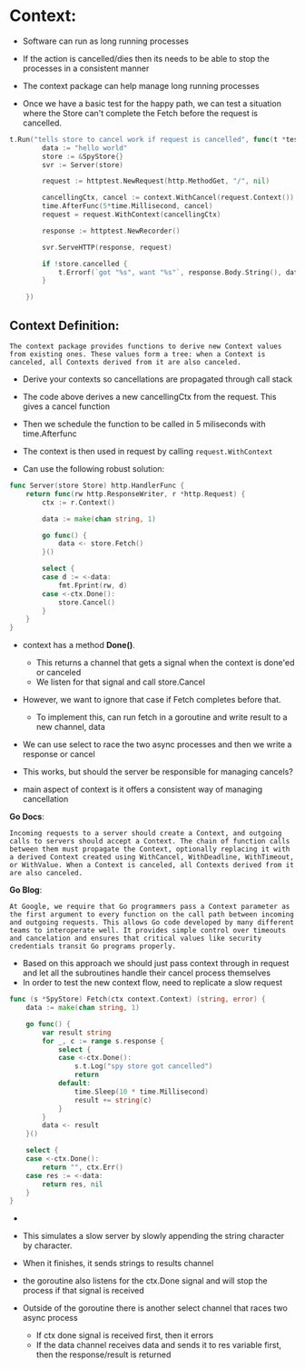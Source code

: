 # Context:

- Software can run as long running processes
- If the action is cancelled/dies then its needs to be able to stop the processes in a consistent manner
- The context package can help manage long running processes

- Once we have a basic test for the happy path, we can test a situation where the Store can't complete the Fetch before the request is cancelled.

```go
t.Run("tells store to cancel work if request is cancelled", func(t *testing.T) {
		data := "hello world"
		store := &SpyStore{}
		svr := Server(store)

		request := httptest.NewRequest(http.MethodGet, "/", nil)

		cancellingCtx, cancel := context.WithCancel(request.Context())
		time.AfterFunc(5*time.Millisecond, cancel)
		request = request.WithContext(cancellingCtx)

		response := httptest.NewRecorder()

		svr.ServeHTTP(response, request)

		if !store.cancelled {
			t.Errorf(`got "%s", want "%s"`, response.Body.String(), data)
		}

	})
```

## Context Definition:
```
The context package provides functions to derive new Context values from existing ones. These values form a tree: when a Context is canceled, all Contexts derived from it are also canceled.
```

- Derive your contexts so cancellations are propagated through call stack
- The code above derives a new cancellingCtx from the request. This gives a cancel function
- Then we schedule the function to be called in 5 miliseconds with time.Afterfunc
- The context is then used in request by calling `request.WithContext`

- Can use the following robust solution:
```go
func Server(store Store) http.HandlerFunc {
	return func(rw http.ResponseWriter, r *http.Request) {
		ctx := r.Context()

		data := make(chan string, 1)

		go func() {
			data <- store.Fetch()
		}()

		select {
		case d := <-data:
			fmt.Fprint(rw, d)
		case <-ctx.Done():
			store.Cancel()
		}
	}
}
```

- context has a method **Done()**.
	- This returns a channel that gets a signal when the context is done'ed or canceled
	- We listen for that signal and call store.Cancel
- However, we want to ignore that case if Fetch completes before that.
	- To implement this, can run fetch in a goroutine and write result to a new channel, data

- We can use select to race the two async processes and then we write a response or cancel
- This works, but should the server be responsible for managing cancels?
- main aspect of context is it offers a consistent way of managing cancellation

**Go Docs**:
```
Incoming requests to a server should create a Context, and outgoing calls to servers should accept a Context. The chain of function calls between them must propagate the Context, optionally replacing it with a derived Context created using WithCancel, WithDeadline, WithTimeout, or WithValue. When a Context is canceled, all Contexts derived from it are also canceled.
```

**Go Blog**:
```
At Google, we require that Go programmers pass a Context parameter as the first argument to every function on the call path between incoming and outgoing requests. This allows Go code developed by many different teams to interoperate well. It provides simple control over timeouts and cancelation and ensures that critical values like security credentials transit Go programs properly.
```

- Based on this approach we should just pass context through in request and let all the subroutines handle their cancel process themselves
- In order to test the new context flow, need to replicate a slow request 

```go
func (s *SpyStore) Fetch(ctx context.Context) (string, error) {
	data := make(chan string, 1)

	go func() {
		var result string
		for _, c := range s.response {
			select {
			case <-ctx.Done():
				s.t.Log("spy store got cancelled")
				return
			default:
				time.Sleep(10 * time.Millisecond)
				result += string(c)
			}
		}
		data <- result
	}()

	select {
	case <-ctx.Done():
		return "", ctx.Err()
	case res := <-data:
		return res, nil
	}
}
```
- 

- This simulates a slow server by slowly appending the string character by character. 
- When it finishes, it sends strings to results channel
- the goroutine also listens for the ctx.Done signal and will stop the process if that signal is received
- Outside of the goroutine there is another select channel that races two async process
	- If ctx done signal is received first, then it errors
	- If the data channel receives data and sends it to res variable first, then the response/result is returned
